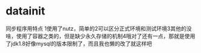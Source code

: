 # datainit
同步程序用特点
1使用了nutz，简单的2可以区分正式环境和测试环境3其他的没啥，使用了容器之类的，但是缺少永久存储的机制4哦对了还有一点，那就是使用了jdk1.8好像mysql的版本限制了，而且我也懒的改了就这样吧
